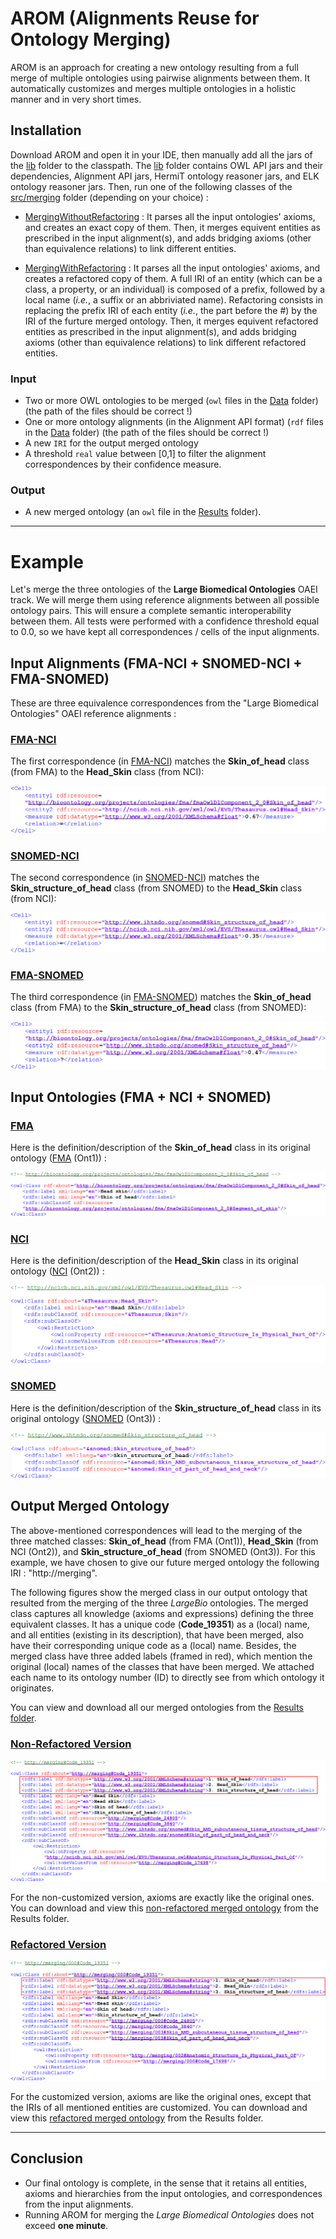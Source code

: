 # **AROM** (**A**lignments **R**euse for **O**ntology **M**erging)
AROM is an approach for creating a new ontology resulting from a full merge of multiple ontologies using pairwise alignments between them. It automatically customizes and merges multiple ontologies in a holistic manner and in very short times.



## Installation

Download AROM and open it in your IDE, then manually add all the jars of the [lib](https://github.com/inesosman/AROM/tree/master/lib) folder to the classpath. The [lib](https://github.com/inesosman/AROM/tree/master/lib) folder contains OWL API jars and their dependencies, Alignment API jars, HermiT ontology reasoner jars, and ELK ontology reasoner jars. Then, run one of the following classes of the [src/merging](https://github.com/inesosman/AROM/tree/master/src/merging) folder (depending on your choice) :

* [MergingWithoutRefactoring](https://github.com/inesosman/AROM/blob/master/src/merging/MergingWithoutRefactoring.java) : It parses all the input ontologies' axioms, and creates an exact copy of them. Then, it merges equivent entities as prescribed in the input alignment(s), and adds bridging axioms (other than equivalence relations) to link different entities.

* [MergingWithRefactoring](https://github.com/inesosman/AROM/blob/master/src/merging/MergingWithRefactoring.java) : It parses all the input ontologies' axioms, and creates a refactored copy of them. A full IRI of an entity (which can be a class, a property, or an individual) is composed of a prefix, followed by a local name (*i.e.*, a suffix or an abbriviated name). Refactoring consists in replacing the prefix IRI of each entity (*i.e.*, the part before the #) by the IRI of the furture merged ontology. Then, it merges equivent refactored entities as prescribed in the input alignment(s), and adds bridging axioms (other than equivalence relations) to link different refactored entities.

### Input

* Two or more OWL ontologies to be merged (`owl` files in the [Data](https://github.com/inesosman/AROM/tree/master/Data) folder) (the path of the files should be correct !)
* One or more ontology alignments (in the Alignment API format) (`rdf` files in the [Data](https://github.com/inesosman/AROM/tree/master/Data) folder) (the path of the files should be correct !)
* A new `IRI` for the output merged ontology
* A threshold `real` value between [0,1] to filter the alignment correspondences by their confidence measure.

### Output

* A new merged ontology (an `owl` file in the [Results](https://github.com/inesosman/AROM/tree/master/Results) folder).


---


# Example

Let's merge the three ontologies of the **Large Biomedical Ontologies** OAEI track. We will merge them using reference alignments between all possible ontology pairs. This will ensure a complete semantic interoperability between them. All tests were performed with a confidence threshold equal to 0.0, so we have kept all correspondences / cells of the input alignments.


## Input Alignments (FMA-NCI + SNOMED-NCI + FMA-SNOMED)

These are three equivalence correspondences from the "Large Biomedical Ontologies" OAEI reference alignments :

### <ins>FMA-NCI</ins>

The first correspondence (in [FMA-NCI](https://github.com/inesosman/AROM/blob/master/Data/FMA2NCI.rdf)) matches the __Skin_of_head__ class (from FMA) to the __Head_Skin__ class (from NCI):

![FMA-NCI alignment](https://github.com/inesosman/AROM/blob/master/Figures/fma_nci_corresp.png)

### <ins>SNOMED-NCI</ins>

The second correspondence (in [SNOMED-NCI](https://github.com/inesosman/AROM/blob/master/Data/SNOMED2NCI.rdf)) matches the __Skin_structure_of_head__ class (from SNOMED) to the __Head_Skin__ class (from NCI):

![SNOMED-NCI alignment](https://github.com/inesosman/AROM/blob/master/Figures/snomed_nci_corresp.png)

### <ins>FMA-SNOMED</ins>

The third correspondence (in [FMA-SNOMED](https://github.com/inesosman/AROM/blob/master/Data/FMA2SNOMED.rdf)) matches the __Skin_of_head__ class (from FMA) to the __Skin_structure_of_head__ class (from SNOMED):

![FMA-SNOMED alignment](https://github.com/inesosman/AROM/blob/master/Figures/fma_snomed_corresp.png)



## Input Ontologies (FMA + NCI + SNOMED)

### <ins>FMA</ins>

Here is the definition/description of the __Skin_of_head__ class in its original ontology ([FMA](https://github.com/inesosman/AROM/blob/master/Data/FMA.owl) (Ont1)) :

![Skin_of_head](https://github.com/inesosman/AROM/blob/master/Figures/fma_class.png)

### <ins>NCI</ins>

Here is the definition/description of the __Head_Skin__ class in its original ontology ([NCI](https://github.com/inesosman/AROM/blob/master/Data/NCI.owl) (Ont2)) :

![Head_Skin](https://github.com/inesosman/AROM/blob/master/Figures/nci_class.png)

### <ins>SNOMED</ins>
Here is the definition/description of the __Skin_structure_of_head__ class in its original ontology ([SNOMED](https://github.com/inesosman/AROM/blob/master/Data/SNOMED3.owl) (Ont3)) :

![Skin_structure_of_head](https://github.com/inesosman/AROM/blob/master/Figures/snomed_class.png)


## Output Merged Ontology

The above-mentioned correspondences will lead to the merging of the three matched classes: __Skin_of_head__ (from FMA (Ont1)), __Head_Skin__ (from NCI (Ont2)), and __Skin_structure_of_head__ (from SNOMED (Ont3)). For this example, we have chosen to give our future merged ontology the following IRI : "http://merging". 


The following figures show the merged class in our output ontology that resulted from the merging of the three _LargeBio_ ontologies. The merged class captures all knowledge (axioms and expressions) defining the three equivalent classes. It has a unique code (__Code\_19351__) as a (local) name, and all entities (existing in its description), that have been merged, also have their corresponding unique code as a (local) name. Besides, the merged class have three added labels (framed in red), which mention the original (local) names of the classes that have been merged. We attached each name to its ontology number (ID) to directly see from which ontology it originates.

You can view and download all our merged ontologies from the [Results folder](https://github.com/inesosman/AROM/tree/master/Results).


### <ins>Non-Refactored Version</ins>

![MergedClass](https://github.com/inesosman/AROM/blob/master/Figures/non_refactored_merged_class.png)

For the non-customized version, axioms are exactly like the original ones. 
You can download and view this [non-refactored merged ontology](https://github.com/inesosman/AROM/blob/master/Results/Merge_LargeBio.owl) from the Results folder.

### <ins>Refactored Version</ins>

![RefactoredMergedClass](https://github.com/inesosman/AROM/blob/master/Figures/refactored_merged_class.png)

For the customized version, axioms are like the original ones, except that the IRIs of all mentioned entities are customized.
You can download and view this [refactored merged ontology](https://github.com/inesosman/AROM/blob/master/Results/Merge_LargeBio_Refactored.owl) from the Results folder.

---

## Conclusion

* Our final ontology is complete, in the sense that it retains all entities, axioms and hierarchies from the input ontologies, and correspondences from the input alignments.
* Running AROM for merging the *Large Biomedical Ontologies* does not exceed **one minute**.

